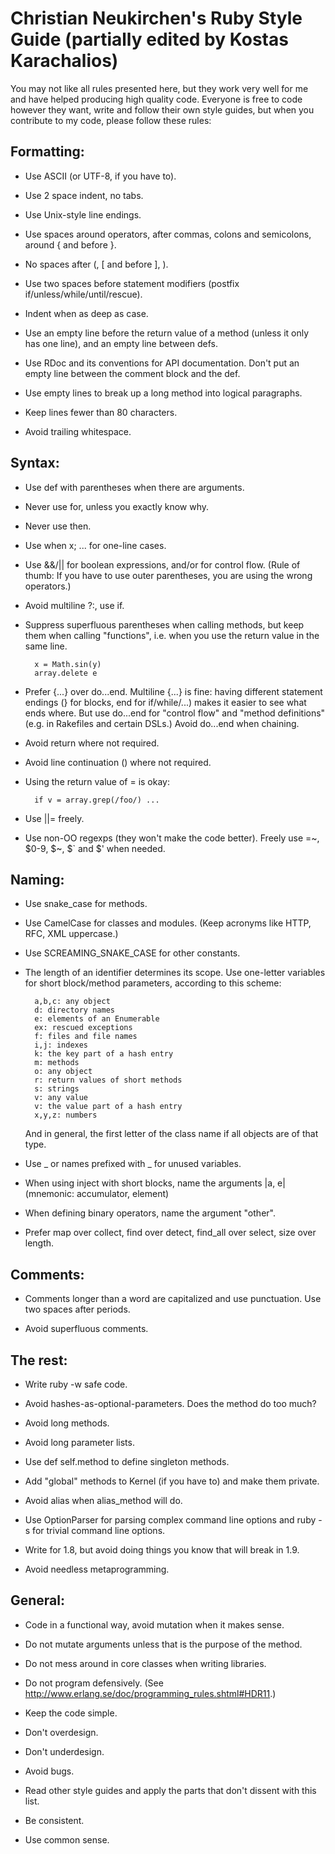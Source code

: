 # Christian Neukirchen's Ruby Style Guide (partially edited by Kostas Karachalios)

You may not like all rules presented here, but they work very well for
me and have helped producing high quality code.  Everyone is free to
code however they want, write and follow their own style guides, but
when you contribute to my code, please follow these rules:


## Formatting:

* Use ASCII (or UTF-8, if you have to).

* Use 2 space indent, no tabs.

* Use Unix-style line endings.

* Use spaces around operators, after commas, colons and semicolons,
  around { and before }.

* No spaces after (, [ and before ], ).

* Use two spaces before statement modifiers (postfix
  if/unless/while/until/rescue).

* Indent when as deep as case.

* Use an empty line before the return value of a method (unless it
  only has one line), and an empty line between defs.

* Use RDoc and its conventions for API documentation.  Don't put an
  empty line between the comment block and the def.

* Use empty lines to break up a long method into logical paragraphs.

* Keep lines fewer than 80 characters.

* Avoid trailing whitespace.


## Syntax:

* Use def with parentheses when there are arguments.

* Never use for, unless you exactly know why.

* Never use then.

* Use when x; ... for one-line cases.

* Use &&/|| for boolean expressions, and/or for control flow.  (Rule
  of thumb: If you have to use outer parentheses, you are using the
  wrong operators.)

* Avoid multiline ?:, use if.

* Suppress superfluous parentheses when calling methods, but keep them
  when calling "functions", i.e. when you use the return value in the
  same line.

        x = Math.sin(y)
        array.delete e

* Prefer {...} over do...end.  Multiline {...} is fine: having
  different statement endings (} for blocks, end for if/while/...)
  makes it easier to see what ends where.  But use do...end for
  "control flow" and "method definitions" (e.g. in Rakefiles and
  certain DSLs.)  Avoid do...end when chaining.

* Avoid return where not required.

* Avoid line continuation (\) where not required.

* Using the return value of = is okay:

        if v = array.grep(/foo/) ...

* Use ||= freely.

* Use non-OO regexps (they won't make the code better).  Freely use
  =~, $0-9, $~, $` and $' when needed.


## Naming:

* Use snake_case for methods.

* Use CamelCase for classes and modules.  (Keep acronyms like HTTP,
  RFC, XML uppercase.)

* Use SCREAMING_SNAKE_CASE for other constants.

* The length of an identifier determines its scope.  Use one-letter
  variables for short block/method parameters, according to this
  scheme:

        a,b,c: any object
        d: directory names
        e: elements of an Enumerable
        ex: rescued exceptions
        f: files and file names
        i,j: indexes
        k: the key part of a hash entry
        m: methods
        o: any object
        r: return values of short methods
        s: strings
        v: any value
        v: the value part of a hash entry
        x,y,z: numbers

  And in general, the first letter of the class name if all objects
  are of that type.

* Use _ or names prefixed with _ for unused variables.

* When using inject with short blocks, name the arguments |a, e|
  (mnemonic: accumulator, element)

* When defining binary operators, name the argument "other".

* Prefer map over collect, find over detect, find_all over select,
  size over length.


## Comments:

* Comments longer than a word are capitalized and use punctuation.
  Use two spaces after periods.

* Avoid superfluous comments.


## The rest:

* Write ruby -w safe code.

* Avoid hashes-as-optional-parameters.  Does the method do too much?

* Avoid long methods.

* Avoid long parameter lists.

* Use def self.method to define singleton methods.

* Add "global" methods to Kernel (if you have to) and make them private.

* Avoid alias when alias_method will do.

* Use OptionParser for parsing complex command line options and
  ruby -s for trivial command line options.

* Write for 1.8, but avoid doing things you know that will break in 1.9.

* Avoid needless metaprogramming.


## General:

* Code in a functional way, avoid mutation when it makes sense.

* Do not mutate arguments unless that is the purpose of the method.

* Do not mess around in core classes when writing libraries.

* Do not program defensively.
  (See http://www.erlang.se/doc/programming_rules.shtml#HDR11.)

* Keep the code simple.

* Don't overdesign.

* Don't underdesign.

* Avoid bugs.

* Read other style guides and apply the parts that don't dissent with
  this list.

* Be consistent.

* Use common sense.
